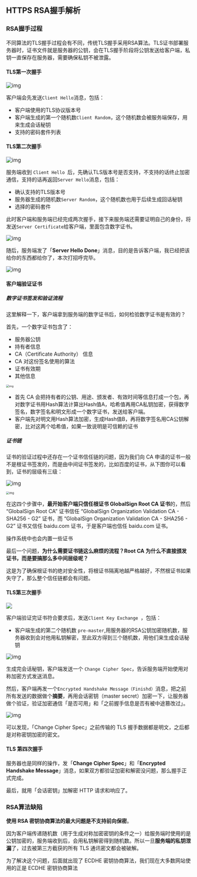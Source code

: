 ## HTTPS RSA握手解析

### RSA握手过程

不同算法的TLS握手过程会有不同，传统TLS握手采用RSA算法。TLS证书部署服务器时，证书文件就是服务器的公钥，会在TLS握手阶段将公钥发送给客户端，私钥一直保存在服务器，需要确保私钥不被泄露。

#### TLS第一次握手

![img](https://cdn.xiaolincoding.com/gh/xiaolincoder/ImageHost4@main/%E7%BD%91%E7%BB%9C/https/clienthello.png)

客户端会先发送`Client Hello`消息，包括：

+ 客户端使用的TLS协议版本号
+ 客户端生成的第一个随机数`Client Random`，这个随机数会被服务端保存，用来生成会话秘钥
+ 支持的密码套件列表

#### TLS第二次握手

![img](https://cdn.xiaolincoding.com/gh/xiaolincoder/ImageHost4@main/%E7%BD%91%E7%BB%9C/https/serverhello.png)

服务端收到 `Client Hello `后，先确认TLS版本号是否支持，不支持的话终止加密通信，支持的话再返回`Server Hello`消息，包括：

+ 确认支持的TLS版本号
+ 服务器生成的随机数`Server Random`，这个随机数也用于后续生成回话秘钥
+ 选择的密码套件

此时客户端和服务端已经完成两次握手，接下来服务端还需要证明自己的身份，将发送`Server Certificate`给客户端，里面包含数字证书。

![img](https://cdn.xiaolincoding.com/gh/xiaolincoder/ImageHost4@main/%E7%BD%91%E7%BB%9C/https/certificate.png)

随后，服务端发了「**Server Hello Done**」消息，目的是告诉客户端，我已经把该给你的东西都给你了，本次打招呼完毕。

![img](https://cdn.xiaolincoding.com/gh/xiaolincoder/ImageHost4@main/%E7%BD%91%E7%BB%9C/https/serverhellodone.png)

#### 客户端验证证书

##### 数字证书签发和验证流程

这里解释一下，客户端拿到服务端的数字证书后，如何检验数字证书是有效的？

首先，一个数字证书包含了：

+ 服务器公钥
+ 持有者信息
+ CA（Certificate Authority） 信息
+ CA 对这份签名使用的算法
+ 证书有效期
+ 其他信息

<img src="https://cdn.xiaolincoding.com/gh/xiaolincoder/ImageHost4@main/%E7%BD%91%E7%BB%9C/https/%E8%AF%81%E4%B9%A6%E7%9A%84%E6%A0%A1%E9%AA%8C.png" alt="img" style="zoom:50%;" />

+ 首先 CA 会把持有者的公钥、用途、颁发者、有效时间等信息打成一个包，再对数字证书用Hash算法计算出Hash值A，哈希值再用CA私钥加密，获得数字签名，数字签名和明文形成一个数字证书，发送给客户端。
+ 客户端先对明文用Hash算法加密，生成Hash值B，再将数字签名用CA公钥解密，比对这两个哈希值，如果一致说明是可信赖的证书

##### 证书链

证书的验证过程中还存在一个证书信任链的问题，因为我们向 CA 申请的证书一般不是根证书签发的，而是由中间证书签发的，比如百度的证书，从下图你可以看到，证书的层级有三级：

![img](https://cdn.xiaolincoding.com/gh/xiaolincoder/ImageHost4@main/%E7%BD%91%E7%BB%9C/https/baidu%E8%AF%81%E4%B9%A6.png)

<img src="https://cdn.xiaolincoding.com/gh/xiaolincoder/ImageHost4@main/%E7%BD%91%E7%BB%9C/https/%E7%94%A8%E6%88%B7%E4%BF%A1%E4%BB%BB.png" alt="img" style="zoom:53%;" />

在这四个步骤中，**最开始客户端只信任根证书 GlobalSign Root CA 证书**的，然后 “GlobalSign Root CA” 证书信任 “GlobalSign Organization Validation CA - SHA256 - G2” 证书，而 “GlobalSign Organization Validation CA - SHA256 - G2” 证书又信任 baidu.com 证书，于是客户端也信任 baidu.com 证书。

操作系统中也会内置一些证书

最后一个问题，**为什么需要证书链这么麻烦的流程？Root CA 为什么不直接颁发证书，而是要搞那么多中间层级呢？**

这是为了确保根证书的绝对安全性，将根证书隔离地越严格越好，不然根证书如果失守了，那么整个信任链都会有问题。

#### TLS第三次握手

![](https://cdn.xiaolincoding.com/gh/xiaolincoder/ImageHost4@main/%E7%BD%91%E7%BB%9C/https/clietnkeyexchange.png)

客户端验证完证书符合要求后，发送`Client Key Exchange `，包括：

+ 客户端生成的第二个随机数 `pre-master`,用服务器的RSA公钥加密随机数，服务器收到会对他用私钥解密，至此双方得到三个随机数，用他们来生成会话秘钥

![img](https://cdn.xiaolincoding.com/gh/xiaolincoder/ImageHost4@main/%E7%BD%91%E7%BB%9C/https/cipherspecmessage.png)

生成完会话秘钥，客户端发送一个 `Change Cipher Spec`，告诉服务端开始使用对称加密方式发送消息。

然后，客户端再发一个`Encrypted Handshake Message（Finishd）`消息，把之前所有发送的数据做个**摘要**，再用会话密钥（master secret）加密一下，让服务器做个验证，验证加密通信「是否可用」和「之前握手信息是否有被中途篡改过」。

![img](https://cdn.xiaolincoding.com/gh/xiaolincoder/ImageHost4@main/%E7%BD%91%E7%BB%9C/https/encryptd.png)

可以发现，「Change Cipher Spec」之前传输的 TLS 握手数据都是明文，之后都是对称密钥加密的密文。

#### TLS 第四次握手

服务器也是同样的操作，发「**Change Cipher Spec**」和「**Encrypted Handshake Message**」消息，如果双方都验证加密和解密没问题，那么握手正式完成。

最后，就用「会话密钥」加解密 HTTP 请求和响应了。

### RSA算法缺陷

**使用 RSA 密钥协商算法的最大问题是不支持前向保密**。

因为客户端传递随机数（用于生成对称加密密钥的条件之一）给服务端时使用的是公钥加密的，服务端收到后，会用私钥解密得到随机数。所以一旦**服务端的私钥泄漏**了，过去被第三方截获的所有 TLS 通讯密文都会被破解。

为了解决这个问题，后面就出现了 ECDHE 密钥协商算法，我们现在大多数网站使用的正是 ECDHE 密钥协商算法